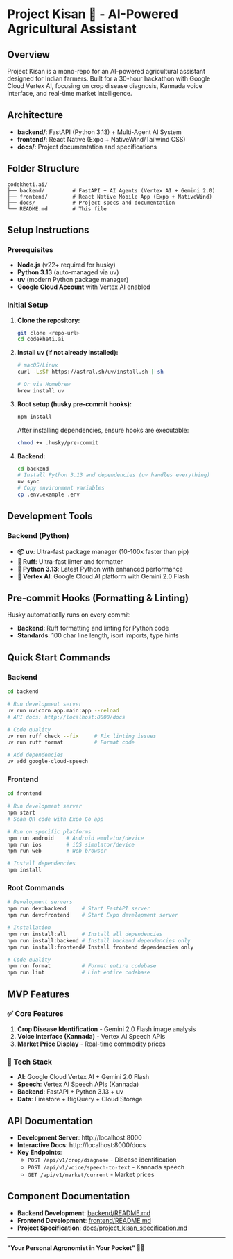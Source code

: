 # Project Kisan 🌾 - AI-Powered Agricultural Assistant

## Overview
Project Kisan is a mono-repo for an AI-powered agricultural assistant designed for Indian farmers. Built for a 30-hour hackathon with Google Cloud Vertex AI, focusing on crop disease diagnosis, Kannada voice interface, and real-time market intelligence.

## Architecture

- **backend/**: FastAPI (Python 3.13) + Multi-Agent AI System
- **frontend/**: React Native (Expo + NativeWind/Tailwind CSS)
- **docs/**: Project documentation and specifications

## Folder Structure

```
codekheti.ai/
├── backend/         # FastAPI + AI Agents (Vertex AI + Gemini 2.0)
├── frontend/        # React Native Mobile App (Expo + NativeWind)
├── docs/            # Project specs and documentation
└── README.md        # This file
```

## Setup Instructions

### Prerequisites
- **Node.js** (v22+ required for husky)
- **Python 3.13** (auto-managed via uv)
- **uv** (modern Python package manager)
- **Google Cloud Account** with Vertex AI enabled

### Initial Setup

1. **Clone the repository:**
   ```sh
   git clone <repo-url>
   cd codekheti.ai
   ```

2. **Install uv (if not already installed):**
   ```sh
   # macOS/Linux
   curl -LsSf https://astral.sh/uv/install.sh | sh
   
   # Or via Homebrew
   brew install uv
   ```

3. **Root setup (husky pre-commit hooks):**
   ```sh
   npm install
   ```
   After installing dependencies, ensure hooks are executable:
   ```sh
   chmod +x .husky/pre-commit
   ```

4. **Backend:**
   ```sh
   cd backend
   # Install Python 3.13 and dependencies (uv handles everything)
   uv sync
   # Copy environment variables
   cp .env.example .env
   ```

## Development Tools

### Backend (Python)
- **📦 uv**: Ultra-fast package manager (10-100x faster than pip)
- **🦀 Ruff**: Ultra-fast linter and formatter 
- **🐍 Python 3.13**: Latest Python with enhanced performance
- **🧠 Vertex AI**: Google Cloud AI platform with Gemini 2.0 Flash

## Pre-commit Hooks (Formatting & Linting)

Husky automatically runs on every commit:
- **Backend**: Ruff formatting and linting for Python code
- **Standards**: 100 char line length, isort imports, type hints

## Quick Start Commands

### Backend
```sh
cd backend

# Run development server
uv run uvicorn app.main:app --reload
# API docs: http://localhost:8000/docs

# Code quality
uv run ruff check --fix     # Fix linting issues
uv run ruff format          # Format code

# Add dependencies
uv add google-cloud-speech
```

### Frontend
```sh
cd frontend

# Run development server
npm start
# Scan QR code with Expo Go app

# Run on specific platforms
npm run android    # Android emulator/device
npm run ios        # iOS simulator/device
npm run web        # Web browser

# Install dependencies
npm install
```

### Root Commands
```sh
# Development servers
npm run dev:backend     # Start FastAPI server
npm run dev:frontend    # Start Expo development server

# Installation
npm run install:all     # Install all dependencies
npm run install:backend # Install backend dependencies only
npm run install:frontend# Install frontend dependencies only

# Code quality
npm run format          # Format entire codebase
npm run lint            # Lint entire codebase
```

## MVP Features

### ✅ Core Features
1. **Crop Disease Identification** - Gemini 2.0 Flash image analysis
2. **Voice Interface (Kannada)** - Vertex AI Speech APIs
3. **Market Price Display** - Real-time commodity prices

### 🔧 Tech Stack
- **AI**: Google Cloud Vertex AI + Gemini 2.0 Flash
- **Speech**: Vertex AI Speech APIs (Kannada)
- **Backend**: FastAPI + Python 3.13 + uv
- **Data**: Firestore + BigQuery + Cloud Storage

## API Documentation

- **Development Server**: http://localhost:8000
- **Interactive Docs**: http://localhost:8000/docs
- **Key Endpoints**:
  - `POST /api/v1/crop/diagnose` - Disease identification
  - `POST /api/v1/voice/speech-to-text` - Kannada speech
  - `GET /api/v1/market/current` - Market prices

## Component Documentation

- **Backend Development**: [backend/README.md](./backend/README.md)
- **Frontend Development**: [frontend/README.md](./frontend/README.md)
- **Project Specification**: [docs/project_kisan_specification.md](./docs/project_kisan_specification.md)

---

**"Your Personal Agronomist in Your Pocket" 🚀🌾** 